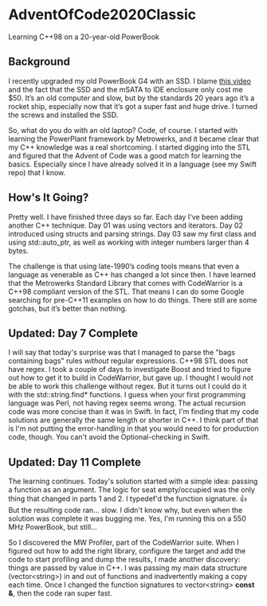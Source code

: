 # AdventOfCode2020Classic
 Learning C++98 on a 20-year-old PowerBook

## Background

I recently upgraded my old PowerBook G4 with an SSD. I blame [this video](https://youtu.be/_2jvRgRQXIE) and the fact that the SSD and the mSATA to IDE enclosure only cost me $50. It’s an old computer and slow, but by the standards 20 years ago it’s a rocket ship, especially now that it’s got a super fast and huge drive. I turned the screws and installed the SSD.

So, what do you do with an old laptop? Code, of course. I started with learning the PowerPlant framework by Metrowerks, and it became clear that my C++ knowledge was a real shortcoming. I started digging into the STL and figured that the Advent of Code was a good match for learning the basics. Especially since I have already solved it in a language (see my Swift repo) that I know.

## How's It Going?

Pretty well. I have finished three days so far. Each day I've been adding another C++ technique. Day 01 was using vectors and iterators. Day 02 introduced using structs and parsing strings. Day 03 saw my first class and using std::auto_ptr, as well as working with integer numbers larger than 4 bytes.

The challenge is that using late-1990’s coding tools means that even a language as venerable as C++ has changed a lot since then. I have learned that the Metrowerks Standard Library that comes with CodeWarrior is a C++98 compliant version of the STL. That means I can do some Google searching for pre-C++11 examples on how to do things. There still are some gotchas, but it’s better than nothing.

## Updated: Day 7 Complete

I will say that today's surprise was that I managed to parse the "bags containing bags" rules *without* regular expressions. C++98 STL does not have regex. I took a couple of days to investigate Boost and tried to figure out how to get it to build in CodeWarrior, but gave up. I thought I would not be able to work this challenge without regex. But it turns out I could do it with the std::string.find* functions. I guess when your first programming language was Perl, not having regex seems wrong. The actual recursion code was more concise than it was in Swift. In fact, I'm finding that my code solutions are generally the same length or shorter in C++. I think part of that is I'm not putting the error-handling in that you would need to for production code, though. You can't avoid the Optional-checking in Swift.

## Updated: Day 11 Complete

The learning continues. Today's solution started with a simple idea: passing a function as an argument. The logic for seat empty/occupied was the only thing that changed in parts 1 and 2. I typedef'd the function signature. 👍  But the resulting code ran... slow. I didn't know why, but even when the solution was complete it was bugging me. Yes, I'm running this on a 550 MHz PowerBook, but still... 

So I discovered the MW Profiler, part of the CodeWarrior suite. When I figured out how to add the right library, configure the target and add the code to start profiling and dump the results, I made another discovery: things are passed by value in C++. I was passing my main data structure (vector\<string\>) in and out of functions and inadvertently making a copy each time. Once I changed the function signatures to vector\<string\> **const &**, then the code ran super fast.
